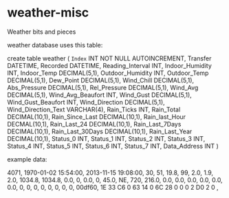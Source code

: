 weather-misc
============

Weather bits and pieces

weather database uses this table:

create table weather
(
`Index` INT NOT NULL AUTOINCREMENT,
Transfer DATETIME,
Recorded DATETIME,
Reading_Interval INT,
Indoor_Humidity INT,
Indoor_Temp DECIMAL(5,1),
Outdoor_Humidity INT,
Outdoor_Temp DECIMAL(5,1),
Dew_Point DECIMAL(5,1),
Wind_Chill DECIMAL(5,1),
Abs_Pressure DECIMAL(5,1),
Rel_Pressure DECIMAL(5,1),
Wind_Avg DECIMAL(5,1),
Wind_Avg_Beaufort INT,
Wind_Gust DECIMAL(5,1),
Wind_Gust_Beaufort INT,
Wind_Direction DECIMAL(5,1),
Wind_Direction_Text VARCHAR(4),
Rain_Ticks INT,
Rain_Total DECIMAL(10,1),
Rain_Since_Last DECIMAL(10,1),
Rain_last_Hour DECMAL(10,1),
Rain_Last_24 DECIMAL(10,1),
Rain_Last_7Days DECIMAL(10,1),
Rain_Last_30Days DECIMAL(10,1),
Rain_Last_Year DECIMAL(10,1),
Status_0 INT,
Status_1 INT,
Status_2 INT,
Status_3 INT,
Status_4 INT,
Status_5 INT,
Status_6 INT,
Status_7 INT,
Data_Address INT
)

example data:

4071, 1970-01-02 15:54:00, 2013-11-15 19:08:00, 30, 51, 19.8, 99, 2.0, 1.9, 2.0, 1034.8, 1034.8, 0.0, 0, 0.0, 0, 45.0, NE, 720, 216.0, 0.0, 0.0, 0.0, 0.0, 0.0, 0.0, 0, 0, 0, 0, 0, 0, 0, 0, 00df60, 1E 33 C6 0 63 14 0 6C 28 0 0 0 2 D0 2 0 ,

